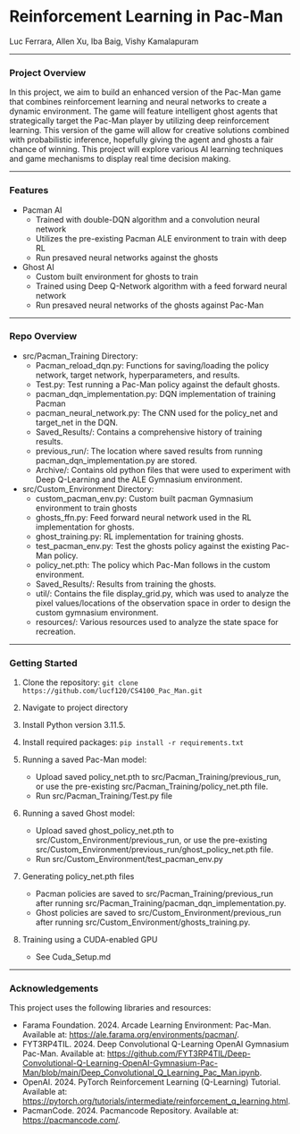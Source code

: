 # Reinforcement Learning in Pac-Man
Luc Ferrara, Allen Xu, Iba Baig, Vishy Kamalapuram

---
### Project Overview
In this project, we aim to build an enhanced version of the Pac-Man game that combines reinforcement learning and neural networks to create a dynamic environment. The game will feature intelligent ghost agents that strategically target the Pac-Man player by utilizing deep reinforcement learning. This version of the game will allow for creative solutions combined with probabilistic inference, hopefully giving the agent and ghosts a fair chance of winning. This project will explore various AI learning techniques and game mechanisms to display real time decision making.

---
### Features
- Pacman AI
   - Trained with double-DQN algorithm and a convolution neural network
   - Utilizes the pre-existing Pacman ALE environment to train with deep RL
   - Run presaved neural networks against the ghosts
- Ghost AI
   - Custom built environment for ghosts to train
   - Trained using Deep Q-Network algorithm with a feed forward neural network
   - Run presaved neural networks of the ghosts against Pac-Man

---
### Repo Overview
- src/Pacman_Training Directory:
  - Pacman_reload_dqn.py: Functions for saving/loading the policy network, target network, hyperparameters, and results. 
  - Test.py: Test running a Pac-Man policy against the default ghosts. 
  - pacman_dqn_implementation.py: DQN implementation of training Pacman
  - pacman_neural_network.py: The CNN used for the policy_net and target_net in the DQN. 
  - Saved_Results/: Contains a comprehensive history of training results. 
  - previous_run/: The location where saved results from running pacman_dqn_implementation.py are stored. 
  - Archive/: Contains old python files that were used to experiment with Deep Q-Learning and the ALE Gymnasium environment. 
- src/Custom_Environment Directory:
  - custom_pacman_env.py: Custom built pacman Gymnasium environment to train ghosts
  - ghosts_ffn.py: Feed forward neural network used in the RL implementation for ghosts. 
  - ghost_training.py: RL implementation for training ghosts. 
  - test_pacman_env.py: Test the ghosts policy against the existing Pac-Man policy. 
  - policy_net.pth: The policy which Pac-Man follows in the custom environment. 
  - Saved_Results/: Results from training the ghosts. 
  - util/: Contains the file display_grid.py, which was used to analyze the pixel values/locations of the observation space in order to design the custom gymnasium environment. 
  - resources/: Various resources used to analyze the state space for recreation. 
---
### Getting Started
1) Clone the repository:
`git clone https://github.com/lucf120/CS4100_Pac_Man.git`

2) Navigate to project directory

3) Install Python version 3.11.5. 

4) Install required packages:
`pip install -r requirements.txt`

5) Running a saved Pac-Man model:
    - Upload saved policy_net.pth to src/Pacman_Training/previous_run, or use the pre-existing src/Pacman_Training/policy_net.pth file.
    - Run src/Pacman_Training/Test.py file

6) Running a saved Ghost model:
    - Upload saved ghost_policy_net.pth to src/Custom_Environment/previous_run, or use the pre-existing src/Custom_Environment/previous_run/ghost_policy_net.pth file.
    - Run src/Custom_Environment/test_pacman_env.py

7) Generating policy_net.pth files
    - Pacman policies are saved to src/Pacman_Training/previous_run after running src/Pacman_Training/pacman_dqn_implementation.py.
    - Ghost policies are saved to src/Custom_Environment/previous_run after running src/Custom_Environment/ghosts_training.py.

8) Training using a CUDA-enabled GPU 
    - See Cuda_Setup.md

---
### Acknowledgements
This project uses the following libraries and resources:
- Farama Foundation. 2024. Arcade Learning Environment: Pac-Man. Available at: https://ale.farama.org/environments/pacman/.
- FYT3RP4TIL. 2024. Deep Convolutional Q-Learning OpenAI Gymnasium Pac-Man. Available at: https://github.com/FYT3RP4TIL/Deep-Convolutional-Q-Learning-OpenAI-Gymnasium-Pac-Man/blob/main/Deep_Convolutional_Q_Learning_Pac_Man.ipynb.
- OpenAI. 2024. PyTorch Reinforcement Learning (Q-Learning) Tutorial. Available at: https://pytorch.org/tutorials/intermediate/reinforcement_q_learning.html.
- PacmanCode. 2024. Pacmancode Repository. Available at: https://pacmancode.com/.



